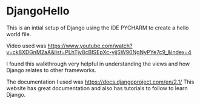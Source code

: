 # DjangoHello

This is an intial setup of Django using the IDE PYCHARM to create a hello world file.

Video used was https://www.youtube.com/watch?v=ck8XDGnM2aA&list=PLhTjy8cBISEpXc-yjjSW90NgNyPYe7c9_&index=4

I found this walkthrough very helpful in understanding the views and how Django relates to other frameworks. 

The documentation I used was https://docs.djangoproject.com/en/2.1/
  This website has great documentation and also has tutorials to follow to learn Django.
  
  
